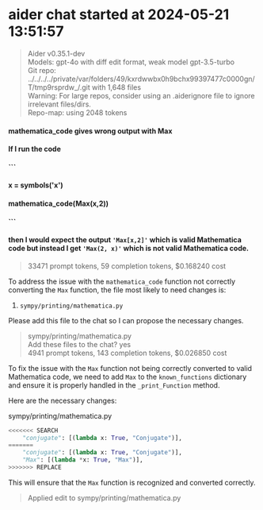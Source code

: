 
# aider chat started at 2024-05-21 13:51:57

> Aider v0.35.1-dev  
> Models: gpt-4o with diff edit format, weak model gpt-3.5-turbo  
> Git repo: ../../../../private/var/folders/49/kxrdwwbx0h9bchx99397477c0000gn/T/tmp9rsprdw_/.git with 1,648 files  
> Warning: For large repos, consider using an .aiderignore file to ignore irrelevant files/dirs.  
> Repo-map: using 2048 tokens  

#### mathematica_code gives wrong output with Max  
#### If I run the code  
####   
#### ```  
#### x = symbols('x')  
#### mathematica_code(Max(x,2))  
#### ```  
####   
#### then I would expect the output `'Max[x,2]'` which is valid Mathematica code but instead I get `'Max(2, x)'` which is not valid Mathematica code.  
> 33471 prompt tokens, 59 completion tokens, $0.168240 cost  

To address the issue with the `mathematica_code` function not correctly converting the `Max` function, the file most likely to need changes is:

1. `sympy/printing/mathematica.py`

Please add this file to the chat so I can propose the necessary changes.

> sympy/printing/mathematica.py  
> Add these files to the chat? yes  
> 4941 prompt tokens, 143 completion tokens, $0.026850 cost  

To fix the issue with the `Max` function not being correctly converted to valid Mathematica code, we need to add `Max` to the `known_functions` dictionary and ensure it is properly handled in the `_print_Function` method.

Here are the necessary changes:

sympy/printing/mathematica.py
```python
<<<<<<< SEARCH
    "conjugate": [(lambda x: True, "Conjugate")],
=======
    "conjugate": [(lambda x: True, "Conjugate")],
    "Max": [(lambda *x: True, "Max")],
>>>>>>> REPLACE
```

This will ensure that the `Max` function is recognized and converted correctly.

> Applied edit to sympy/printing/mathematica.py  
